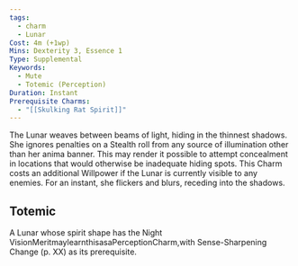 ```yaml
---
tags:
  - charm
  - Lunar
Cost: 4m (+1wp)
Mins: Dexterity 3, Essence 1
Type: Supplemental
Keywords:
  - Mute
  - Totemic (Perception)
Duration: Instant
Prerequisite Charms:
  - "[[Skulking Rat Spirit]]"
---
```

The Lunar weaves between beams of light, hiding in the thinnest shadows. She ignores penalties on a Stealth roll from any source of illumination other than her anima banner. This may render it possible to attempt concealment in locations that would otherwise be inadequate hiding spots. This Charm costs an additional Willpower if the Lunar is currently visible to any enemies. For an instant, she flickers and blurs, receding into the shadows. 
## Totemic 

A Lunar whose spirit shape has the Night VisionMeritmaylearnthisasaPerceptionCharm,with Sense-Sharpening Change (p. XX) as its prerequisite.